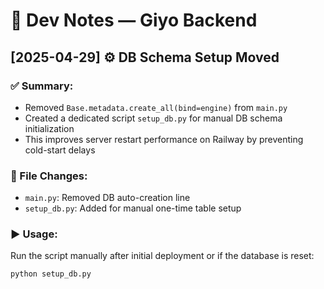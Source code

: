# 🧪 Dev Notes — Giyo Backend

## [2025-04-29] ⚙️ DB Schema Setup Moved

### ✅ Summary:
- Removed `Base.metadata.create_all(bind=engine)` from `main.py`
- Created a dedicated script `setup_db.py` for manual DB schema initialization
- This improves server restart performance on Railway by preventing cold-start delays

### 📂 File Changes:
- `main.py`: Removed DB auto-creation line
- `setup_db.py`: Added for manual one-time table setup

### ▶️ Usage:
Run the script manually after initial deployment or if the database is reset:
```bash
python setup_db.py
